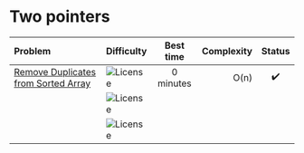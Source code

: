 # Two pointers

| Problem                                                                                                  | Difficulty                                              | Best time | Complexity | Status  |
|:---------------------------------------------------------------------------------------------------------|:--------------------------------------------------------|:---------:|-----------:|:-------:|
| [Remove Duplicates from Sorted Array](https://leetcode.com/problems/remove-duplicates-from-sorted-array) | ![License](https://img.shields.io/badge/Easy-greenblue) | 0 minutes |       O(n) |   ✔️    |
|                                                                                                          | ![License](https://img.shields.io/badge/Medium-orange)  |           |            |         |
|                                                                                                          | ![License](https://img.shields.io/badge/Hard-red)       |           |            |         |
